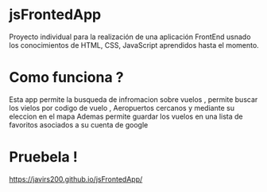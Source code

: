# jsFrontedApp

Proyecto individual para la realización de una aplicación FrontEnd usnado los conocimientos de HTML, CSS, JavaScript aprendidos hasta el momento.

# Como funciona ?

Esta app permite la busqueda de infromacion sobre vuelos , 
permite buscar los vielos por codigo de vuelo , Aeropuertos cercanos y mediante su eleccion en el mapa
Ademas permite guardar los vuelos en una lista de favoritos asociados a su cuenta de google

# Pruebela !

https://javirs200.github.io/jsFrontedApp/
